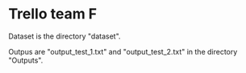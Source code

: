 # Trello team F

Dataset is the directory "dataset".

Outpus are "output_test_1.txt" and "output_test_2.txt" in the directory "Outputs".
